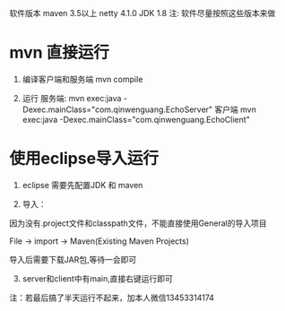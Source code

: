 软件版本
  maven 3.5以上
  netty 4.1.0
  JDK   1.8
注: 软件尽量按照这些版本来做


# mvn 直接运行

  1. 编译客户端和服务端
    mvn compile
  
  2. 运行
    服务端:
      mvn exec:java -Dexec.mainClass="com.qinwenguang.EchoServer"
   客户端
      mvn exec:java -Dexec.mainClass="com.qinwenguang.EchoClient"


# 使用eclipse导入运行

  1. eclipse 需要先配置JDK 和 maven 

  2. 导入：

  因为没有.project文件和classpath文件，不能直接使用General的导入项目

  File -> import -> Maven(Existing Maven Projects)

  导入后需要下载JAR包,等待一会即可

  3. server和client中有main,直接右键运行即可


注：若最后搞了半天运行不起来，加本人微信13453314174


